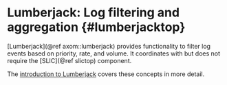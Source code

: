 Lumberjack: Log filtering and aggregation {#lumberjacktop}
========

[Lumberjack](@ref axom::lumberjack) provides functionality to filter log events based on priority, rate, and volume.  It coordinates with but does not require the [SLIC](@ref slictop) component.

The [introduction to Lumberjack](../../../sphinx/lumberjack_docs/html/index.html)
covers these concepts in more detail.
